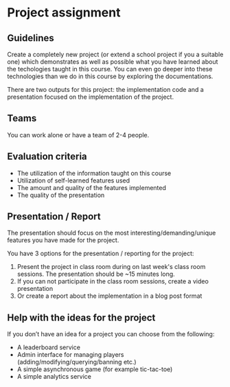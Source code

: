 # Project assignment

## Guidelines

Create a completely new project (or extend a school project if you a suitable one) which demonstrates as well as possible what you have learned about the techologies taught in this course. You can even go deeper into these technologies than we do in this course by exploring the documentations.

There are two outputs for this project: the implementation code and a presentation focused on the implementation of the project.

## Teams

You can work alone or have a team of 2-4 people.

## Evaluation criteria

- The utilization of the information taught on this course
- Utilization of self-learned features used
- The amount and quality of the features implemented
- The quality of the presentation

## Presentation / Report

The presentation should focus on the most interesting/demanding/unique features you have made for the project.

You have 3 options for the presentation / reporting for the project:

1. Present the project in class room during on last week's class room sessions. The presentation should be ~15 minutes long.
2. If you can not participate in the class room sessions, create a video presentation
3. Or create a report about the implementation in a blog post format

## Help with the ideas for the project

If you don’t have an idea for a project you can choose from the following:

- A leaderboard service
- Admin interface for managing players (adding/modifying/querying/banning etc.)
- A simple asynchronous game (for example tic-tac-toe)
- A simple analytics service
